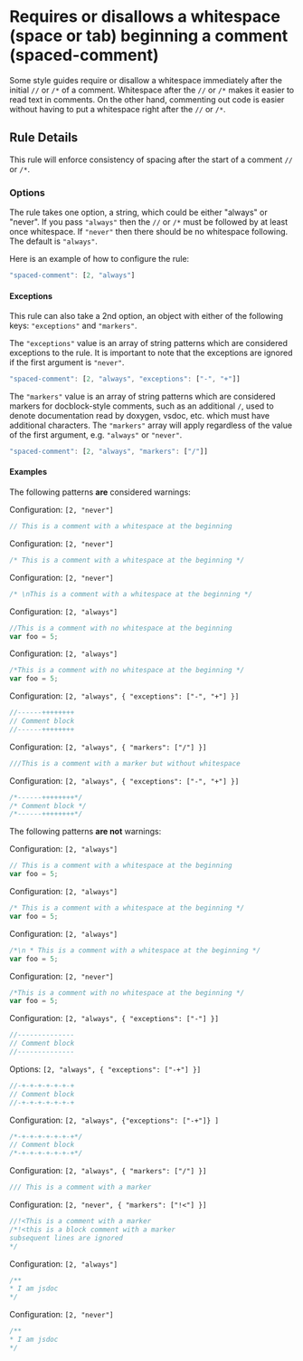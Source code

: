# Requires or disallows a whitespace (space or tab) beginning a comment (spaced-comment)

Some style guides require or disallow a whitespace immediately after the initial `//` or `/*` of a comment.
Whitespace after the `//` or `/*` makes it easier to read text in comments.
On the other hand, commenting out code is easier without having to put a whitespace right after the `//` or `/*`.

## Rule Details

This rule will enforce consistency of spacing after the start of a comment `//` or `/*`.

### Options

The rule takes one option, a string, which could be either "always" or "never". If you pass `"always"` then the `//` or `/*` must be followed by at least once whitespace. If `"never"` then there should be no whitespace following. The default is `"always"`.

Here is an example of how to configure the rule:

```js
"spaced-comment": [2, "always"]
```

#### Exceptions

This rule can also take a 2nd option, an object with either of the following keys: `"exceptions"` and `"markers"`.

The `"exceptions"` value is an array of string patterns which are considered exceptions to the rule.
It is important to note that the exceptions are ignored if the first argument is `"never"`.

```js
"spaced-comment": [2, "always", "exceptions": ["-", "+"]]
```

The `"markers"` value is an array of string patterns which are considered markers for docblock-style comments,
such as an additional `/`, used to denote documentation read by doxygen, vsdoc, etc. which must have additional characters.
The `"markers"` array will apply regardless of the value of the first argument, e.g. `"always"` or `"never"`.

```js
"spaced-comment": [2, "always", "markers": ["/"]]
```

#### Examples

The following patterns **are** considered warnings:

Configuration: `[2, "never"]`
```js
// This is a comment with a whitespace at the beginning
```

Configuration: `[2, "never"]`
```js
/* This is a comment with a whitespace at the beginning */
```

Configuration: `[2, "never"]`
```js
/* \nThis is a comment with a whitespace at the beginning */
```

Configuration: `[2, "always"]`
```js
//This is a comment with no whitespace at the beginning
var foo = 5;
```
 
Configuration: `[2, "always"]`
```js
/*This is a comment with no whitespace at the beginning */
var foo = 5;
```

Configuration: `[2, "always", { "exceptions": ["-", "+"] }]`
```js
//------++++++++
// Comment block
//------++++++++
```

Configuration: `[2, "always", { "markers": ["/"] }]`
```js
///This is a comment with a marker but without whitespace
```

Configuration: `[2, "always", { "exceptions": ["-", "+"] }]`
```js
/*------++++++++*/
/* Comment block */
/*------++++++++*/
```

The following patterns **are not** warnings:

Configuration: `[2, "always"]`
```js
// This is a comment with a whitespace at the beginning
var foo = 5;
```

Configuration: `[2, "always"]`
```js
/* This is a comment with a whitespace at the beginning */
var foo = 5;
```

Configuration: `[2, "always"]`
```js
/*\n * This is a comment with a whitespace at the beginning */
var foo = 5;
```

Configuration: `[2, "never"]`
```js
/*This is a comment with no whitespace at the beginning */
var foo = 5;
```

Configuration: `[2, "always", { "exceptions": ["-"] }]`
```js
//--------------
// Comment block
//--------------
```

Options: `[2, "always", { "exceptions": ["-+"] }]`
```js
//-+-+-+-+-+-+-+
// Comment block
//-+-+-+-+-+-+-+
```

Configuration: `[2, "always", {"exceptions": ["-+"]} ]`
```js
/*-+-+-+-+-+-+-+*/
// Comment block
/*-+-+-+-+-+-+-+*/
```

Configuration: `[2, "always", { "markers": ["/"] }]`
```js
/// This is a comment with a marker
```

Configuration: `[2, "never", { "markers": ["!<"] }]`
```js
//!<This is a comment with a marker
/*!<this is a block comment with a marker
subsequent lines are ignored
*/
```

Configuration: `[2, "always"]`
```js
/**
* I am jsdoc
*/
```

Configuration: `[2, "never"]`
```js
/**
* I am jsdoc
*/
```

